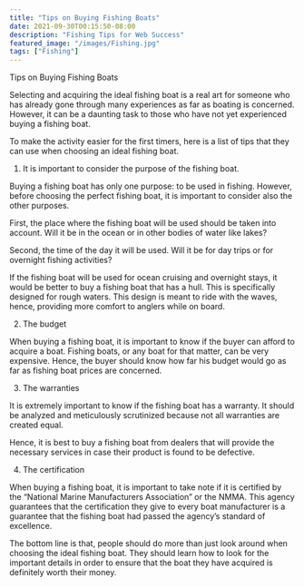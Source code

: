 ```yaml
---
title: "Tips on Buying Fishing Boats"
date: 2021-09-30T00:15:50-08:00
description: "Fishing Tips for Web Success"
featured_image: "/images/Fishing.jpg"
tags: ["Fishing"]
---
```


Tips on Buying Fishing Boats

Selecting and acquiring the ideal fishing boat is a real art for someone who has already gone through many experiences as far as boating is concerned. However, it can be a daunting task to those who have not yet experienced buying a fishing boat.

To make the activity easier for the first timers, here is a list of tips that they can use when choosing an ideal fishing boat.

1. It is important to consider the purpose of the fishing boat.

Buying a fishing boat has only one purpose: to be used in fishing. However, before choosing the perfect fishing boat, it is important to consider also the other purposes.

First, the place where the fishing boat will be used should be taken into account. Will it be in the ocean or in other bodies of water like lakes?

Second, the time of the day it will be used. Will it be for day trips or for overnight fishing activities?

If the fishing boat will be used for ocean cruising and overnight stays, it would be better to buy a fishing boat that has a hull. This is specifically designed for rough waters. This design is meant to ride with the waves, hence, providing more comfort to anglers while on board.

2. The budget

When buying a fishing boat, it is important to know if the buyer can afford to acquire a boat.  Fishing boats, or any boat for that matter, can be very expensive. Hence, the buyer should know how far his budget would go as far as fishing boat prices are concerned.

3. The warranties

It is extremely important to know if the fishing boat has a warranty. It should be analyzed and meticulously scrutinized because not all warranties are created equal.

Hence, it is best to buy a fishing boat from dealers that will provide the necessary services in case their product is found to be defective.

4. The certification

When buying a fishing boat, it is important to take note if it is certified by the “National Marine Manufacturers Association” or the NMMA. This agency guarantees that the certification they give to every boat manufacturer is a guarantee that the fishing boat had passed the agency’s standard of excellence.

The bottom line is that, people should do more than just look around when choosing the ideal fishing boat. They should learn how to look for the important details in order to ensure that the boat they have acquired is definitely worth their money.

